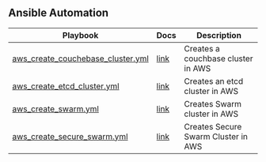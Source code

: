 ## Ansible Automation  

| Playbook | Docs | Description |
|----------|------|-------------|
| [aws_create_couchebase_cluster.yml](aws_create_couchebase_cluster.yml) | [link](./docs/aws_couchbase.md) | Creates a couchbase cluster in AWS |
| [aws_create_etcd_cluster.yml](aws_create_etcd_cluster.yml) | [link](./docs/aws_etcd.md) | Creates an etcd cluster in AWS |
| [aws_create_swarm.yml](aws_create_swarm_cluser.yml) | [link](./docs/aws_dev_swarm.md) | Creates Swarm cluster in AWS |
| [aws_create_secure_swarm.yml](.ansible/aws_create_secure_swarm_cluster.yml) | [link](./docs/aws_swarm.md) | Creates Secure Swarm Cluster in AWS |